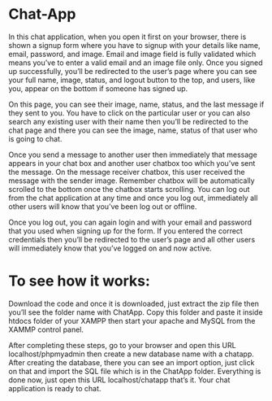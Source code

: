 # Chat-App
In this chat application, when you open it first on your browser, there is shown a signup form where you have to signup with your details like name, email, password, and image. Email and image field is fully validated which means you’ve to enter a valid email and an image file only. Once you signed up successfully, you’ll be redirected to the user’s page where you can see your full name, image, status, and logout button to the top, and users, like you, appear on the bottom if someone has signed up.

On this page, you can see their image, name, status, and the last message if they sent to you. You have to click on the particular user or you can also search any existing user with their name then you’ll be redirected to the chat page and there you can see the image, name, status of that user who is going to chat.

Once you send a message to another user then immediately that message appears in your chat box and another user chatbox too which you’ve sent the message. On the message receiver chatbox, this user received the message with the sender image. Remember chatbox will be automatically scrolled to the bottom once the chatbox starts scrolling. You can log out from the chat application at any time and once you log out, immediately all other users will know that you’ve been log out or offline.

Once you log out, you can again login and with your email and password that you used when signing up for the form. If you entered the correct credentials then you’ll be redirected to the user’s page and all other users will immediately know that you’ve logged on and now active.

# To see how it works:
Download the code and once it is downloaded, just extract the zip file then you’ll see the folder name with ChatApp. Copy this folder and paste it inside htdocs folder of your XAMPP then start your apache and MySQL from the XAMMP control panel.


After completing these steps, go to your browser and open this URL localhost/phpmyadmin then create a new database name with a chatapp. After creating the database, there you can see an import option, just click on that and import the SQL file which is in the ChatApp folder. Everything is done now, just open this URL localhost/chatapp that’s it. Your chat application is ready to chat.
